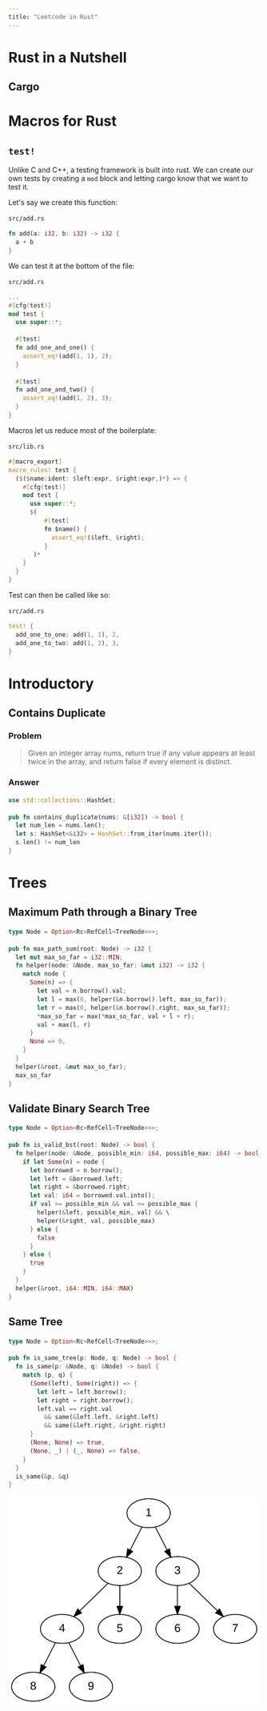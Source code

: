 ```yaml
---
title: "Leetcode in Rust"
---
```


# Rust in a Nutshell

## Cargo

# Macros for Rust

## `test!`

Unlike C and C++, a testing framework is built into rust. We can create
our own tests by creating a `mod` block and letting cargo know that we
want to test it.

Let's say we create this function:

`src/add.rs`
```rs
fn add(a: i32, b: i32) -> i32 {
  a + b
}
```

We can test it at the bottom of the file:

`src/add.rs`
```rs
...
#[cfg(test)]
mod test {
  use super::*;

  #[test]
  fn add_one_and_one() {
    assert_eq!(add(1, 1), 2);
  }

  #[test]
  fn add_one_and_two() {
    assert_eq!(add(1, 2), 3);
  }
}
```

Macros let us reduce most of the boilerplate:

`src/lib.rs`
```rs
#[macro_export]
macro_rules! test {
  ($($name:ident: $left:expr, $right:expr,)*) => {
    #[cfg(test)]
    mod test {
      use super::*;
      $(
          #[test]
          fn $name() {
            assert_eq!($left, $right);
          }
       )*
    }
  }
}
```

Test can then be called like so:

`src/add.rs`
```rs
test! {
  add_one_to_one: add(1, 1), 2,
  add_one_to_two: add(1, 2), 3,
}
```

# Introductory

## Contains Duplicate

### Problem

> Given an integer array nums, return true if any value appears at least
> twice in the array, and return false if every element is distinct.

### Answer

```rs
use std::collections::HashSet;

pub fn contains_duplicate(nums: &[i32]) -> bool {
  let num_len = nums.len();
  let s: HashSet<&i32> = HashSet::from_iter(nums.iter());
  s.len() != num_len
}
```

# Trees

## Maximum Path through a Binary Tree

```rs
type Node = Option<Rc<RefCell<TreeNode>>>;

pub fn max_path_sum(root: Node) -> i32 {
  let mut max_so_far = i32::MIN;
  fn helper(node: &Node, max_so_far: &mut i32) -> i32 {
    match node {
      Some(n) => {
        let val = n.borrow().val;
        let l = max(0, helper(&n.borrow().left, max_so_far));
        let r = max(0, helper(&n.borrow().right, max_so_far));
        *max_so_far = max(*max_so_far, val + l + r);
        val + max(l, r)
      }
      None => 0,
    }
  }
  helper(&root, &mut max_so_far);
  max_so_far
}
```

## Validate Binary Search Tree

```rs
type Node = Option<Rc<RefCell<TreeNode>>>;

pub fn is_valid_bst(root: Node) -> bool {
  fn helper(node: &Node, possible_min: i64, possible_max: i64) -> bool {
    if let Some(n) = node {
      let borrowed = n.borrow();
      let left = &borrowed.left;
      let right = &borrowed.right;
      let val: i64 = borrowed.val.into();
      if val >= possible_min && val <= possible_max {
        helper(&left, possible_min, val) && \
        helper(&right, val, possible_max)
      } else {
        false
      }
    } else {
      true
    }
  }
  helper(&root, i64::MIN, i64::MAX)
}
```

## Same Tree

```rs
type Node = Option<Rc<RefCell<TreeNode>>>;

pub fn is_same_tree(p: Node, q: Node) -> bool {
  fn is_same(p: &Node, q: &Node) -> bool {
    match (p, q) {
      (Some(left), Some(right)) => {
        let left = left.borrow();
        let right = right.borrow();
        left.val == right.val
          && same(&left.left, &right.left)
          && same(&left.right, &right.right)
      }
      (None, None) => true,
      (None, _) | (_, None) => false,
    }
  }
  is_same(&p, &q)
}
```

![](./figures/same_tree/example.svg)

